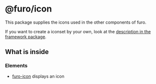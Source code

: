 # @furo/icon

This package supplies the icons used in the other components of furo.

If you want to create a iconset by your own, look at the [description in the framework package](https://components.furo.pro/?t=Iconset).

## What is inside

### Elements

- [furo-icon](https://components.furo.pro/?t=FuroIcon) displays an icon
